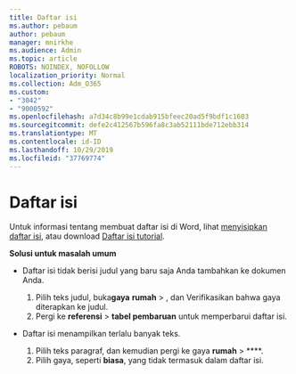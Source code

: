 ```yaml
---
title: Daftar isi
ms.author: pebaum
author: pebaum
manager: mnirkhe
ms.audience: Admin
ms.topic: article
ROBOTS: NOINDEX, NOFOLLOW
localization_priority: Normal
ms.collection: Adm_O365
ms.custom:
- "3042"
- "9000592"
ms.openlocfilehash: a7d34c8b99e1cdab915bfeec20ad5f9bdf1c1603
ms.sourcegitcommit: defe2c412567b596fa8c3ab52111bde712ebb314
ms.translationtype: MT
ms.contentlocale: id-ID
ms.lasthandoff: 10/29/2019
ms.locfileid: "37769774"
---
```

# <a name="table-of-contents"></a>Daftar isi

Untuk informasi tentang membuat daftar isi di Word, lihat [menyisipkan daftar isi](https://support.office.com/article/882e8564-0edb-435e-84b5-1d8552ccf0c0), atau download [Daftar isi tutorial](https://go.microsoft.com/fwlink/?linkid=2065106).

**Solusi untuk masalah umum**

- Daftar isi tidak berisi judul yang baru saja Anda tambahkan ke dokumen Anda.
  1. Pilih teks judul, buka**gaya** **rumah** > , dan Verifikasikan bahwa gaya diterapkan ke judul.
  2. Pergi ke **referensi** > **tabel pembaruan** untuk memperbarui daftar isi.

- Daftar isi menampilkan terlalu banyak teks. 
  1. Pilih teks paragraf, dan kemudian pergi ke gaya **rumah** > ****.
  2. Pilih gaya, seperti **biasa**, yang tidak termasuk dalam daftar isi.